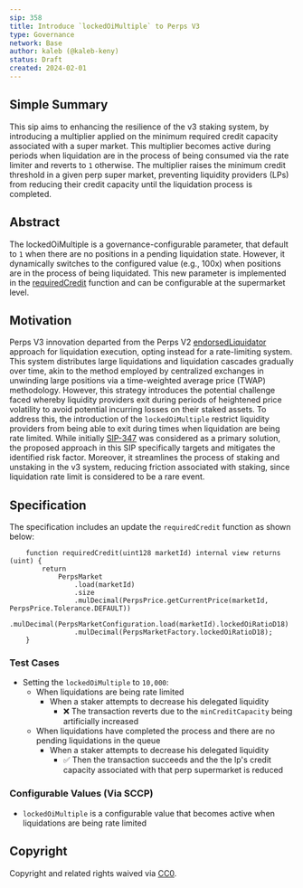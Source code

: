 ```yaml
---
sip: 358
title: Introduce `lockedOiMultiple` to Perps V3
type: Governance
network: Base
author: kaleb (@kaleb-keny)
status: Draft
created: 2024-02-01
---
```


<!--You can leave these HTML comments in your merged SCCP and delete the visible duplicate text guides, they will not appear and may be helpful to refer to if you edit it again. This is the suggested template for new SCCPs. Note that an SCCP number will be assigned by an editor. When opening a pull request to submit your SCCP, please use an abbreviated title in the filename, `sccp-draft_title_abbrev.md`. The title should be 44 characters or less.-->

## Simple Summary

<!--"If you can't explain it simply, you don't understand it well enough." Provide a simplified and layman-accessible explanation of the SCCP.-->

This sip aims to enhancing the resilience of the v3 staking system, by introducing a multiplier applied on the minimum required credit capacity associated with a super market. This multiplier becomes active during periods when liquidation are in the process of being consumed via the rate limiter and reverts to `1` otherwise. The multiplier raises the minimum credit threshold in a given perp super market, preventing liquidity providers (LPs) from reducing their credit capacity until the liquidation process is completed.

## Abstract

<!--A short (~200 word) description of the variable change proposed.-->

The lockedOiMultiple is a governance-configurable parameter, that default to `1` when there are no positions in a pending liquidation state. However, it dynamically switches to the configured value (e.g., 100x) when positions are in the process of being liquidated. This new parameter is implemented in the [requiredCredit](https://github.com/Synthetixio/synthetix-v3/blob/main/markets/perps-market/contracts/storage/PerpsMarket.sol#L423) function and can be configurable at the supermarket level.


## Motivation

<!--The motivation is critical for SCCPs that want to update variables within Synthetix. It should clearly explain why the existing variable is not incentive aligned. SCCP submissions without sufficient motivation may be rejected outright.-->

Perps V3 innovation departed from the Perps V2 [endorsedLiquidator](https://sips.synthetix.io/sips/sip-2005/) approach for liquidation execution, opting instead for a rate-limiting system. This system distributes large liquidations and liquidation cascades gradually over time, akin to the method employed by centralized exchanges in unwinding large positions via a time-weighted average price (TWAP) methodology. However, this strategy introduces the potential challenge faced whereby liquidity providers exit during periods of heightened price volatility to avoid potential incurring losses on their staked assets.
To address this, the introduction of the `lockedOiMultiple`  restrict liquidity providers from being able to exit during times when liquidation are being rate limited. While initially  [SIP-347](https://sips.synthetix.io/sips/sip-347) was considered as a primary solution, the proposed approach in this SIP specifically targets and mitigates the identified risk factor. Moreover, it streamlines the process of staking and unstaking in the v3 system, reducing friction associated with staking, since liquidation rate limit is considered to be a rare event.

## Specification

<!--The therefore specification should describe the syntax and semantics of new feature, there are five sections
1. Overview
2. Rationale
3. Technical Specification
4. Test Cases
5. Configurable Values
-->

The specification includes an update the `requiredCredit` function as shown below:
```
    function requiredCredit(uint128 marketId) internal view returns (uint) {
        return
            PerpsMarket
                .load(marketId)
                .size
                .mulDecimal(PerpsPrice.getCurrentPrice(marketId, PerpsPrice.Tolerance.DEFAULT))
                .mulDecimal(PerpsMarketConfiguration.load(marketId).lockedOiRatioD18)
                .mulDecimal(PerpsMarketFactory.lockedOiRatioD18);
    }
```

### Test Cases

<!--Test cases for an implementation are mandatory for SIPs but can be included with the implementation..-->

- Setting the `lockedOiMultiple` to `10,000`:
    - When liquidations are being rate limited
      - When a staker attempts to decrease his delegated liquidity
        - ❌ The transaction reverts due to the `minCreditCapacity` being artificially increased 
    - When liquidations have completed the process and there are no pending liquidations in the queue
      - When a staker attempts to decrease his delegated liquidity
          - ✅ Then the transaction succeeds and the the lp's credit capacity associated with that perp supermarket is reduced 

### Configurable Values (Via SCCP)

<!--Please list all values configurable via SCCP under this implementation.-->
- `lockedOiMultiple` is a configurable value that becomes active when liquidations are being rate limited


## Copyright

Copyright and related rights waived via [CC0](https://creativecommons.org/publicdomain/zero/1.0/).